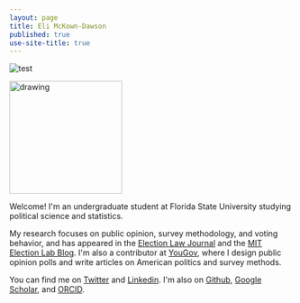 ```yaml
---
layout: page
title: Eli McKown-Dawson
published: true
use-site-title: true
---
```


![test](./img/Headshot.jpg)

<img src="./img/Headshot.jpg" alt="drawing" width="200"/>

Welcome! I'm an undergraduate student at Florida State University studying political science and statistics. 

My research focuses on public opinion, survey methodology, and voting behavior, and has appeared in the [Election Law Journal](https://www.liebertpub.com/doi/abs/10.1089/elj.2022.0064) and the [MIT Election Lab Blog](https://electionlab.mit.edu/author/678). I'm also a contributor at [YouGov](https://today.yougov.com/people/eli.mckown-dawson), where I design public opinion polls and write articles on American politics and survey methods. 

You can find me on [Twitter](https://twitter.com/emckowndawson) and [Linkedin](https://www.linkedin.com/in/eli-mckown-dawson). I'm also on [Github](https://github.com/eli-mckown-dawson), [Google Scholar](https://scholar.google.com/citations?user=-stdPpQAAAAJ&hl=en), and [ORCID](https://orcid.org/0000-0003-4209-6963). 
